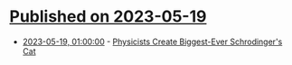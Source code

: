# [Published on 2023-05-19](index.md)

* [2023-05-19, 01:00:00](https://science.slashdot.org/story/23/05/18/224217/physicists-create-biggest-ever-schrodingers-cat?utm_source=rss1.0mainlinkanon&utm_medium=feed) - [Physicists Create Biggest-Ever Schrodinger's Cat](https://science.slashdot.org/story/23/05/18/224217/physicists-create-biggest-ever-schrodingers-cat?utm_source=rss1.0mainlinkanon&utm_medium=feed)
